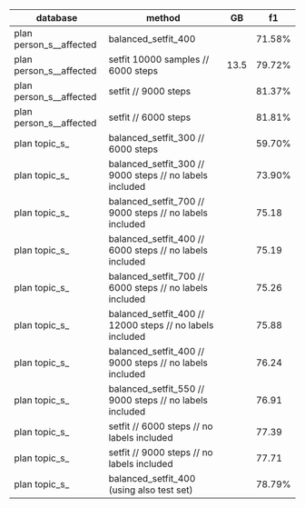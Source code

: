 | database                | method                                                   | GB   | f1     |
|-------------------------|----------------------------------------------------------|------|--------|
| plan person_s__affected | balanced_setfit_400                                      |      | 71.58% |
| plan person_s__affected | setfit 10000 samples // 6000 steps                       | 13.5 | 79.72% |
| plan person_s__affected | setfit // 9000 steps                                     |      | 81.37% |
| plan person_s__affected | setfit // 6000 steps                                     |      | 81.81% |
| plan topic_s_           | balanced_setfit_300 // 6000 steps                        |      | 59.70% | 
| plan topic_s_           | balanced_setfit_300 // 9000 steps // no labels included  |      | 73.90% | 
| plan topic_s_           | balanced_setfit_700 // 9000 steps // no labels included  |      | 75.18  | 
| plan topic_s_           | balanced_setfit_400 // 6000 steps // no labels included  |      | 75.19  |
| plan topic_s_           | balanced_setfit_700 // 6000 steps // no labels included  |      | 75.26  |
| plan topic_s_           | balanced_setfit_400 // 12000 steps // no labels included |      | 75.88  |
| plan topic_s_           | balanced_setfit_400 // 9000 steps // no labels included  |      | 76.24  | 
| plan topic_s_           | balanced_setfit_550 // 9000 steps // no labels included  |      | 76.91  | 
| plan topic_s_           | setfit // 6000 steps // no labels included               |      | 77.39  | 
| plan topic_s_           | setfit // 9000 steps // no labels included               |      | 77.71  | 
| plan topic_s_           | balanced_setfit_400 (using also test set)                |      | 78.79% |